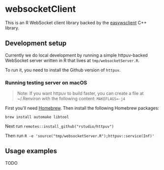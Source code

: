 # websocketClient

This is an R WebSocket client library backed by the [easywsclient](https://github.com/dhbaird/easywsclient) C++ library.

## Development setup

Currently we do local development by running a simple httpuv-backed WebSocket server written in R that lives at `tmp/websocketServer.R`.

To run it, you need to install the Github version of `httpuv`.

### Running testing server on macOS

> Note: If you want httpuv to build faster, you can create a file at ~/.Renviron with the following content: `MAKEFLAGS=-j4`

First you'll need [Homebrew](https://brew.sh). Then install the following Homebrew packages:

```
brew install automake libtool
```

Next run `remotes::install_github("rstudio/httpuv")`

Then run `R -e 'source("tmp/websocketServer.R");httpuv::service(Inf)'`

## Usage examples

TODO
